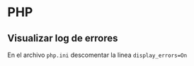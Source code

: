 # PHP

## Visualizar log de errores

En el archivo `php.ini` descomentar la linea `display_errors=On`
